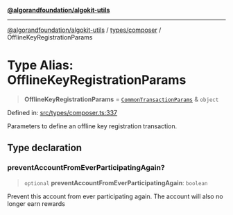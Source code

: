 [**@algorandfoundation/algokit-utils**](../../../README.md)

***

[@algorandfoundation/algokit-utils](../../../README.md) / [types/composer](../README.md) / OfflineKeyRegistrationParams

# Type Alias: OfflineKeyRegistrationParams

> **OfflineKeyRegistrationParams** = [`CommonTransactionParams`](CommonTransactionParams.md) & `object`

Defined in: [src/types/composer.ts:337](https://github.com/algorandfoundation/algokit-utils-ts/blob/main/src/types/composer.ts#L337)

Parameters to define an offline key registration transaction.

## Type declaration

### preventAccountFromEverParticipatingAgain?

> `optional` **preventAccountFromEverParticipatingAgain**: `boolean`

Prevent this account from ever participating again. The account will also no longer earn rewards
